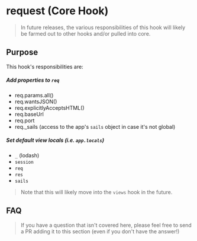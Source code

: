 # request (Core Hook)

> In future releases, the various responsibilities of this hook will likely be farmed out to other hooks and/or pulled into core.

## Purpose

This hook's responsibilities are:

##### Add properties to `req`
+ req.params.all()
+ req.wantsJSON()
+ req.explicitlyAcceptsHTML()
+ req.baseUrl
+ req.port
+ req._sails (access to the app's `sails` object in case it's not global)

##### Set default view locals (i.e. `app.locals`)
+ `_` (lodash)
+ `session`
+ `req`
+ `res`
+ `sails`

> Note that this will likely move into the `views` hook in the future.



## FAQ

> If you have a question that isn't covered here, please feel free to send a PR adding it to this section (even if you don't have the answer!)
